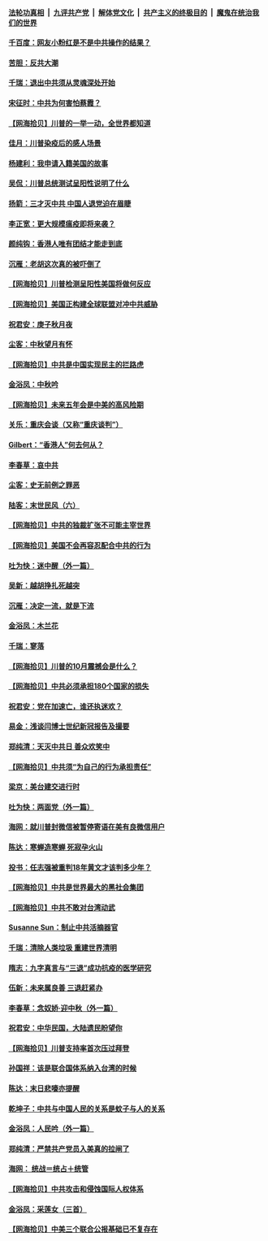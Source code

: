 ####  [法轮功真相](../../../../basic/blob/master/README.md?t=10081402) &nbsp;|&nbsp; [九评共产党](../../../../9ping.md/blob/master/README.md?t=10081402) &nbsp;|&nbsp; [解体党文化](../../../../jtdwh.md/blob/master/README.md?t=10081402)  &nbsp;|&nbsp; [共产主义的终极目的](../../../../gczydzjmd.md/blob/master/README.md?t=10081402) &nbsp;|&nbsp; [魔鬼在统治我们的世界](../../../../mgztzwmdsj.md/blob/master/README.md?t=10081402) 

#### [千百度：网友小粉红是不是中共操作的结果？](../pages/nsc993/n12461025.md?t=10081402) 

#### [苦胆：反共大潮](../pages/nsc993/n12459469.md?t=10081402) 

#### [千瑞：退出中共须从灵魂深处开始](../pages/nsc993/n12459437.md?t=10081402) 

#### [宋征时：中共为何害怕蔡霞？](../pages/nsc993/n12459097.md?t=10081402) 

#### [【网海拾贝】川普的一举一动，全世界都知道](../pages/nsc993/n12458825.md?t=10081402) 

#### [佳月：川普染疫后的感人场景](../pages/nsc993/n12456994.md?t=10081402) 

#### [杨建利：我申请入籍美国的故事](../pages/nsc993/n12455635.md?t=10081402) 

#### [吴侃：川普总统测试呈阳性说明了什么](../pages/nsc993/n12451869.md?t=10081402) 

#### [扬箭：三才灭中共 中国人退党迫在眉睫](../pages/nsc993/n12451842.md?t=10081402) 

#### [李正宽：更大规模瘟疫即将来袭？](../pages/nsc993/n12451455.md?t=10081402) 

#### [颜纯钩：香港人唯有团结才能走到底](../pages/nsc993/n12450870.md?t=10081402) 

#### [沉雁：老胡这次真的被吓倒了](../pages/nsc993/n12449796.md?t=10081402) 

#### [【网海拾贝】川普检测呈阳性美国将做何反应](../pages/nsc993/n12449042.md?t=10081402) 

#### [【网海拾贝】美国正构建全球联盟对冲中共威胁](../pages/nsc993/n12446580.md?t=10081402) 

#### [祝君安：庚子秋月夜](../pages/nsc993/n12445870.md?t=10081402) 

#### [尘客：中秋望月有怀](../pages/nsc993/n12444632.md?t=10081402) 

#### [【网海拾贝】中共是中国实现民主的拦路虎](../pages/nsc993/n12443573.md?t=10081402) 

#### [金浴凤：中秋吟](../pages/nsc993/n12441773.md?t=10081402) 

#### [【网海拾贝】未来五年会是中美的高风险期](../pages/nsc993/n12440760.md?t=10081402) 

#### [关乐：重庆会谈（又称“重庆谈判”）](../pages/nsc993/n12437525.md?t=10081402) 

#### [Gilbert：“香港人”何去何从？](../pages/nsc993/n12435894.md?t=10081402) 

#### [李春草：哀中共](../pages/nsc993/n12435874.md?t=10081402) 

#### [尘客：史无前例之罪恶](../pages/nsc993/n12435762.md?t=10081402) 

#### [陆客：末世民风（六）](../pages/nsc993/n12435354.md?t=10081402) 

#### [【网海拾贝】中共的独裁扩张不可能主宰世界](../pages/nsc993/n12435151.md?t=10081402) 

#### [【网海拾贝】美国不会再容忍配合中共的行为](../pages/nsc993/n12433808.md?t=10081402) 

#### [吐为快：迷中醒（外一篇）](../pages/nsc993/n12433585.md?t=10081402) 

#### [吴新：越胡挣扎死越突](../pages/nsc993/n12433562.md?t=10081402) 

#### [沉雁：决定一流，就是下流](../pages/nsc993/n12432128.md?t=10081402) 

#### [金浴凤：木兰花](../pages/nsc993/n12432124.md?t=10081402) 

#### [千瑞：寥落](../pages/nsc993/n12432071.md?t=10081402) 

#### [【网海拾贝】川普的10月震撼会是什么？](../pages/nsc993/n12431624.md?t=10081402) 

#### [【网海拾贝】中共必须承担180个国家的损失](../pages/nsc993/n12428893.md?t=10081402) 

#### [祝君安：党在加速亡，谁还执迷欢？](../pages/nsc993/n12428652.md?t=10081402) 

#### [易金：浅谈闫博士世纪新冠报告及撮要](../pages/nsc993/n12426822.md?t=10081402) 

#### [郑纯清：天灭中共日 善众欢笑中](../pages/nsc993/n12426784.md?t=10081402) 

#### [【网海拾贝】中共须“为自己的行为承担责任”](../pages/nsc993/n12426067.md?t=10081402) 

#### [梁京：美台建交进行时](../pages/nsc993/n12424066.md?t=10081402) 

#### [吐为快：两面党（外一篇）](../pages/nsc993/n12424043.md?t=10081402) 

#### [海网：就川普封微信被暂停寄语在美有良微信用户](../pages/nsc993/n12424021.md?t=10081402) 

#### [陈达：寒蝉造寒蝉 死寂孕火山](../pages/nsc993/n12423958.md?t=10081402) 

#### [投书：任志强被重判18年黄文才该判多少年？](../pages/nsc993/n12423672.md?t=10081402) 

#### [【网海拾贝】中共是世界最大的黑社会集团](../pages/nsc993/n12423543.md?t=10081402) 

#### [【网海拾贝】中共不敢对台湾动武](../pages/nsc993/n12421418.md?t=10081402) 

#### [Susanne Sun：制止中共活摘器官](../pages/nsc993/n12419654.md?t=10081402) 

#### [千瑞：清除人类垃圾 重建世界清明](../pages/nsc993/n12419414.md?t=10081402) 

#### [隋志：九字真言与“三退”成功抗疫的医学研究](../pages/nsc993/n12419248.md?t=10081402) 

#### [伍新：未来属良善 三退赶紧办](../pages/nsc993/n12418496.md?t=10081402) 

#### [李春草：念奴娇·迎中秋（外一篇）](../pages/nsc993/n12418465.md?t=10081402) 

#### [祝君安：中华民国，大陆遗民盼望你](../pages/nsc993/n12418089.md?t=10081402) 

#### [【网海拾贝】川普支持率首次压过拜登](../pages/nsc993/n12418050.md?t=10081402) 

#### [孙国祥：该是联合国体系纳入台湾的时候](../pages/nsc993/n12417369.md?t=10081402) 

#### [陈达：末日悲嚎亦提醒](../pages/nsc993/n12416736.md?t=10081402) 

#### [乾坤子：中共与中国人民的关系是蚊子与人的关系](../pages/nsc993/n12416632.md?t=10081402) 

#### [金浴凤：人民吟（外一篇）](../pages/nsc993/n12416567.md?t=10081402) 

#### [郑纯清：严禁共产党员入美真的拉闸了](../pages/nsc993/n12416550.md?t=10081402) 

#### [海网： 统战＝统占＋统管](../pages/nsc993/n12416404.md?t=10081402) 

#### [【网海拾贝】中共攻击和侵蚀国际人权体系](../pages/nsc993/n12416250.md?t=10081402) 

#### [金浴凤：采莲女（三首）](../pages/nsc993/n12415517.md?t=10081402) 

#### [【网海拾贝】中美三个联合公报基础已不复存在](../pages/nsc993/n12415054.md?t=10081402) 

